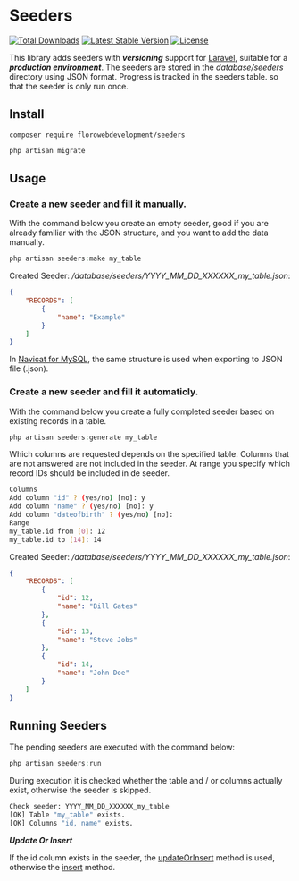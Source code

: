 # Seeders

<a href="https://packagist.org/packages/florowebdevelopment/seeders"><img src="https://poser.pugx.org/florowebdevelopment/seeders/d/total.svg" alt="Total Downloads"></a>
<a href="https://packagist.org/packages/florowebdevelopment/seeders"><img src="https://poser.pugx.org/florowebdevelopment/seeders/v/stable.svg" alt="Latest Stable Version"></a>
<a href="https://packagist.org/packages/florowebdevelopment/seeders"><img src="https://poser.pugx.org/florowebdevelopment/seeders/license.svg" alt="License"></a>

This library adds seeders with ***versioning*** support for [Laravel](https://laravel.com/), suitable for a ***production environment***.
The seeders are stored in the *database/seeders* directory using JSON format.
Progress is tracked in the seeders table. so that the seeder is only run once.

## Install

```
composer require florowebdevelopment/seeders
```

```php
php artisan migrate
```

## Usage

### Create a new seeder and fill it manually.

With the command below you create an empty seeder, good if you are already familiar with the JSON structure, and you want to add the data manually.

```php
php artisan seeders:make my_table
```

Created Seeder: */database/seeders/YYYY_MM_DD_XXXXXX_my_table.json*:

```json
{
    "RECORDS": [
        {
            "name": "Example"
        }
    ]
}
```

In [Navicat for MySQL](https://www.navicat.com/en/products/navicat-for-mysql), the same structure is used when exporting to JSON file (.json).

### Create a new seeder and fill it automaticly.

With the command below you create a fully completed seeder based on existing records in a table.

```php
php artisan seeders:generate my_table
```

Which columns are requested depends on the specified table. Columns that are not answered are not included in the seeder. At range you specify which record IDs should be included in de seeder.

```bash
Columns
Add column "id" ? (yes/no) [no]: y
Add column "name" ? (yes/no) [no]: y
Add column "dateofbirth" ? (yes/no) [no]:
Range
my_table.id from [0]: 12
my_table.id to [14]: 14
```

Created Seeder: */database/seeders/YYYY_MM_DD_XXXXXX_my_table.json*:

```json
{
    "RECORDS": [
        {
            "id": 12,
            "name": "Bill Gates"
        },
        {
            "id": 13,
            "name": "Steve Jobs"
        },
        {
            "id": 14,
            "name": "John Doe"
        }
    ]
}
```

## Running Seeders

The pending seeders are executed with the command below:

```php
php artisan seeders:run
```

During execution it is checked whether the table and / or columns actually exist, otherwise the seeder is skipped.

```bash
Check seeder: YYYY_MM_DD_XXXXXX_my_table
[OK] Table "my_table" exists.
[OK] Columns "id, name" exists.
```

***Update Or Insert***

If the id column exists in the seeder, the [updateOrInsert](https://laravel.com/docs/8.x/queries#update-or-insert) method is used, otherwise the [insert](https://laravel.com/docs/8.x/queries#inserts) method.
